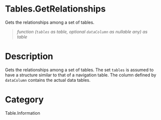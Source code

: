 ﻿# Tables.GetRelationships
Gets the relationships among a set of tables.
> _function (<code>tables</code> as table, optional <code>dataColumn</code> as nullable any) as table_
# Description 
Gets the relationships among a set of tables. The set <code>tables</code> is assumed to have a structure similar to that of a navigation table. The column defined by <code>dataColumn</code> contains the actual data tables.
# Category 
Table.Information
